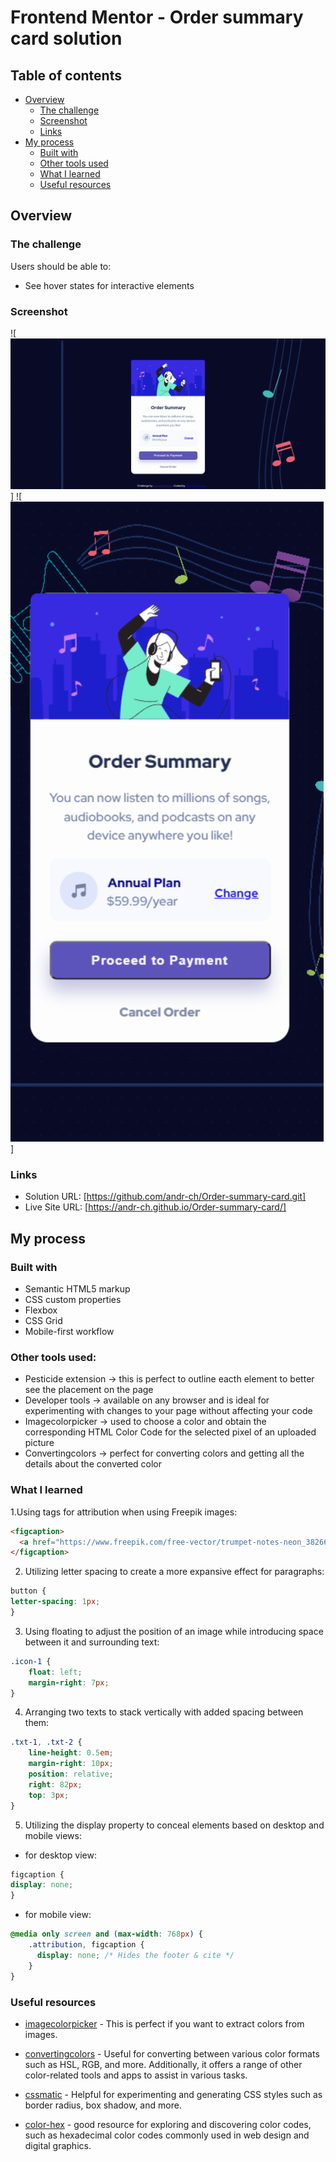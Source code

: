 # Frontend Mentor - Order summary card solution

## Table of contents

- [Overview](#overview)
  - [The challenge](#the-challenge)
  - [Screenshot](#screenshot)
  - [Links](#links)
- [My process](#my-process)
  - [Built with](#built-with)
  - [Other tools used](#other-tools-used)
  - [What I learned](#what-i-learned)
  - [Useful resources](#useful-resources)



## Overview

### The challenge

Users should be able to:

- See hover states for interactive elements

### Screenshot

![<img src="images/desktop-view.png" alt="screenshot-Order-summary-card-desktop-view">]
![<img src="images/mobile.view.png" alt="screenshot-Order-summary-card-mobile-view">]


### Links

- Solution URL: [https://github.com/andr-ch/Order-summary-card.git]
- Live Site URL: [https://andr-ch.github.io/Order-summary-card/]

## My process

### Built with

- Semantic HTML5 markup
- CSS custom properties
- Flexbox
- CSS Grid
- Mobile-first workflow


### Other tools used:
- Pesticide extension -> this is perfect to outline eacth element to better see the placement on the page  
- Developer tools -> available on any browser and is ideal for experimenting with changes to your page without affecting your code
- Imagecolorpicker -> used to choose a color and obtain the corresponding HTML Color Code for the selected pixel of an uploaded picture
- Convertingcolors -> perfect for converting colors and getting all the details about the converted color


### What I learned


1.Using tags for attribution when using Freepik images:
```html
<figcaption>
  <a href="https://www.freepik.com/free-vector/trumpet-notes-neon_38266911.htm#fromView=search&page=1&position=22&uuid=4d2d382c-59c6-4d1c-a241-fae119f48b14">Image by jemastock</a> on Freepik
</figcaption>
```

2. Utilizing letter spacing to create a more expansive effect for paragraphs:
```css
button {
letter-spacing: 1px;
}
```

3. Using floating to adjust the position of an image while introducing space between it and surrounding text:
```css
.icon-1 {
    float: left;
    margin-right: 7px;
}
```

4. Arranging two texts to stack vertically with added spacing between them:
```css
.txt-1, .txt-2 {
    line-height: 0.5em;
    margin-right: 10px;
    position: relative;
    right: 82px;
    top: 3px;
}
```

5. Utilizing the display property to conceal elements based on desktop and mobile views:
- for desktop view:
```css
figcaption {
display: none;
}
```
- for mobile view:
```css
@media only screen and (max-width: 768px) {
    .attribution, figcaption {
      display: none; /* Hides the footer & cite */
    }
}
```



### Useful resources

- [imagecolorpicker](https://imagecolorpicker.com/) - This is perfect if you want to extract colors from images.

- [convertingcolors](https://convertingcolors.com/) -  Useful for converting between various color formats such as HSL, RGB, and more. Additionally, it offers a range of other color-related tools and apps to assist in various tasks.

- [cssmatic](https://www.cssmatic.com/border-radius) - Helpful for experimenting and generating CSS styles such as border radius, box shadow, and more.

- [color-hex](https://www.color-hex.com) - good resource for exploring and discovering color codes, such as hexadecimal color codes commonly used in web design and digital graphics.

